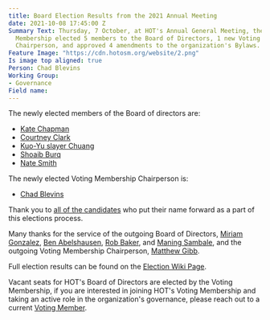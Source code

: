 ```yaml
---
title: Board Election Results from the 2021 Annual Meeting
date: 2021-10-08 17:45:00 Z
Summary Text: Thursday, 7 October, at HOT's Annual General Meeting, the HOT Voting
  Membership elected 5 members to the Board of Directors, 1 new Voting Membership
  Chairperson, and approved 4 amendments to the organization's Bylaws.
Feature Image: "https://cdn.hotosm.org/website/2.png"
Is image top aligned: true
Person: Chad Blevins
Working Group:
- Governance
Field name: 
---
```


The newly elected members of the Board of directors are:

- [Kate Chapman](https://www.hotosm.org/people/kate-chapman/)
- [Courtney Clark](https://www.hotosm.org/people/courtney-clark/)
- [Kuo-Yu slayer Chuang](https://www.hotosm.org/people/kuo-yu-slayer-chuang/)
- [Shoaib Burq](https://www.hotosm.org/people/shoaib-burq/)
- [Nate Smith](https://www.hotosm.org/people/nate-smith/)

The newly elected Voting Membership Chairperson is:

- [Chad Blevins](https://www.hotosm.org/people/chad-blevins/)

Thank you to [all of the candidates](https://wiki.openstreetmap.org/wiki/Humanitarian_OSM_Team/Board_Elections_2021#Nominations_for_Humanitarian_OpenStreetMap_Team_Board_of_Directors) who put their name forward as a part of this elections process.

Many thanks for the service of the outgoing Board of Directors, [Miriam Gonzalez](https://www.hotosm.org/people/miriam-gonzalez/), [Ben Abelshausen](https://www.hotosm.org/people/ben-abelshausen/), [Rob Baker](https://www.hotosm.org/people/rob-baker/), and [Maning Sambale](https://www.hotosm.org/people/maning-sambale/), and the outgoing Voting Membership Chairperson, [Matthew Gibb](https://www.hotosm.org/people/matthew-gibb/).

Full election results can be found on the [Election Wiki Page](https://wiki.openstreetmap.org/wiki/Humanitarian_OSM_Team/Board_Elections_2021).

Vacant seats for HOT's Board of Directors are elected by the Voting Membership, if you are interested in joining HOT's Voting Membership and taking an active role in the organization's governance, please reach out to a current [Voting Member](https://www.hotosm.org/voting-members).